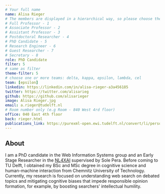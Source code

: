 ```yaml
---
# Your full name 
name: Alisa Rieger
# The members are displayed in a hierarchical way, so please choose the role and filter number from this list:
# Full Professor - 1
# Associate Professor - 2
# Assistant Professor - 3
# Postdoctoral Researcher - 4
# PhD Candidate - 5
# Research Engineer - 6 
# Guest Researcher - 7
# Secretary - 8
role: PhD Candidate
filter: 5
# same as filter
theme-filter: 5
# choose one or more teams: delta, kappa, epsilon, lambda, cel
team: [epsilon]
linkedin: https://linkedin.com/in/alisa-rieger-a3a456185
twitter: https://twitter.com/alisarieg
github: https://github.com/alisarieger
image: Alisa Rieger.jpg
email: a.rieger@tudelft.nl
# Room number only (e.g Room - 840 West 4rd floor)
office: 040 East 4th floor
back: rieger.html
publications_link: https://purexml-open.ewi.tudelft.nl/convert/li/persons/fb891ef2-a7be-49a7-94fd-dacd0f5f483c
---
```


## About
I am a PhD candidate in the Web Information Systems group and an Early Stage Researcher in the [NL4XAI](https://nl4xai.eu/) supervised by Sole Pera.
Before coming to TU Delft, I obtained my BSc and MSc degree in cognitive science and human-machine interaction from Chemnitz University of Technology. 
Currently, my research is focused on understanding web search on debated topics and mitigating cognitive biases that impede responsible opinion formation, for example, by boosting searchers' intellectual humility.

